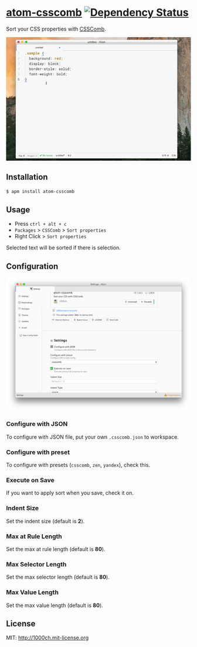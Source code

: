 # [atom-csscomb](https://atom.io/packages/atom-csscomb) [![Dependency Status](https://david-dm.org/1000ch/atom-csscomb.svg)](https://david-dm.org/1000ch/atom-csscomb)

Sort your CSS properties with [CSSComb](https://github.com/csscomb/csscomb.js).

![demo](https://raw.githubusercontent.com/1000ch/atom-csscomb/master/demo.gif)

## Installation

```bash
$ apm install atom-csscomb
```

## Usage

- Press `ctrl + alt + c`
- `Packages` > `CSSComb` > `Sort properties`
- Right Click > `Sort properties`

Selected text will be sorted if there is selection.

## Configuration

![settings](https://raw.githubusercontent.com/1000ch/atom-csscomb/master/settings.png)

### Configure with JSON

To configure with JSON file, put your own `.csscomb.json` to workspace.

### Configure with preset

To configure with presets (`csscomb`, `zen`, `yandex`), check this.

### Execute on Save

If you want to apply sort when you save, check it on.

### Indent Size

Set the indent size (default is **2**).

### Max at Rule Length

Set the max at rule length (default is **80**).

### Max Selector Length

Set the max selector length (default is **80**).

### Max Value Length

Set the max value length (default is **80**).

## License

MIT: http://1000ch.mit-license.org
